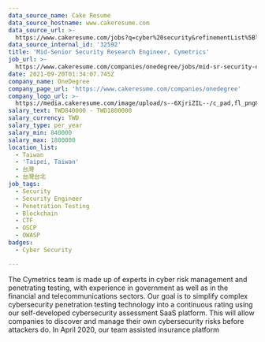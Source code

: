 ```yaml
---
data_source_name: Cake Resume
data_source_hostname: www.cakeresume.com
data_source_url: >-
  https://www.cakeresume.com/jobs?q=cyber%20security&refinementList%5Blang_name%5D%5B0%5D=English&refinementList%5Bsalary_type%5D=per_year&range%5Bsalary_range%5D%5Bmin%5D=1000000
data_source_internal_id: '32592'
title: 'Mid-Senior Security Research Engineer, Cymetrics'
job_url: >-
  https://www.cakeresume.com/companies/onedegree/jobs/mid-sr-security-engineer-e91d1b
date: 2021-09-20T01:34:07.745Z
company_name: OneDegree
company_page_url: 'https://www.cakeresume.com/companies/onedegree'
company_logo_url: >-
  https://media.cakeresume.com/image/upload/s--6XjriZIL--/c_pad,fl_png8,h_200,w_200/v1642045226/dn9ctblwuesbjr2edfkx.png
salary_text: TWD840000 - TWD1800000
salary_currency: TWD
salary_type: per_year
salary_min: 840000
salary_max: 1800000
location_list:
  - Taiwan
  - 'Taipei, Taiwan'
  - 台灣
  - 台灣台北
job_tags:
  - Security
  - Security Engineer
  - Penetration Testing
  - Blockchain
  - CTF
  - OSCP
  - OWASP
badges:
  - Cyber Security

---
```


The Cymetrics team is made up of experts in cyber risk management and penetrating testing, with experience in government as well as in the financial and telecommunications sectors. Our goal is to simplify complex cybersecurity penetration testing technology into a continuous rating using our self-developed cybersecurity assessment SaaS platform. This will allow companies to discover and manage their own cybersecurity risks before attackers do. In April 2020, our team assisted insurance platform 